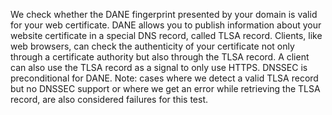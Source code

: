 We check whether the DANE fingerprint presented by your domain is valid for your web certificate. DANE allows you to publish information about your website certificate in a special DNS record, called TLSA record. Clients, like web browsers, can check the authenticity of your certificate not only through a certificate authority but also through the TLSA record. A client can also use the TLSA record as a signal to only use HTTPS. DNSSEC is preconditional for DANE. Note: cases where we detect a valid TLSA record but no DNSSEC support or where we get an error while retrieving the TLSA record, are also considered failures for this test.
